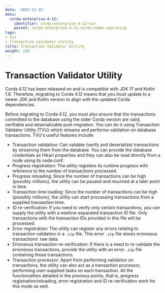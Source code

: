 ```yaml
---
date: '2023-12-15'
menu:
  corda-enterprise-4-12:
    identifier: corda-enterprise-4-12-tuv
    parent: corda-enterprise-4-12-corda-nodes-operating
tags:
- tuv
- transaction validator utility
title: Transaction Validator Utility
weight: 130
---
```


# Transaction Validator Utility

Corda 4.12 has been released on and is compatible with JDK 17 and Kotlin 1.8. Therefore, migrating to Corda 4.12 means that you must update to a newer JDK and Kotlin version to align with the updated Corda dependencies.

Before migrating to Corda 4.12, you must also ensure that the transactions committed to the database using the older Corda version are valid, verifiable and deserializable post-migration. You can do it using Transaction Validator Utility (TVU) which streams and performs validation on database transactions. TVU's useful features include:

* Transaction validation: Can validate (verify and deserialize) transactions by streaming them from the database. You can provide the database credentials as Hikari properties and they can also be read directly from a node using its node.conf.
* Progress registration: The utility registers its runtime progress with reference to the number of transactions processed.
* Progress reloading: Since the number of transactions can be high (possibly millions), the utility can be paused and resumed at a later point in time.
* Transaction time loading: Since the number of transactions can be high (possibly millions), the utility can start processing transactions from a supplied transaction time.
* ID re-verification: If you need to verify only certain transactions, you can supply the utility with a newline-separated transaction ID file. Only transactions with the transaction IDs provided in this file will be processed.
* Error registration: The utility can register any errors relating to transaction validation in a `.zip` file. This error `.zip` file stores erroneous transactions’ raw data.
* Erroneous transaction re-verification: If there is a need to re-validate the erroneous transactions, provide the utility with an error `.zip` file containing those transactions.
* Transaction processor: Apart from performing validation on transactions, the utility can also act as a transaction processor, performing user-supplied tasks on each transaction. All the functionalities detailed in the previous points, that is, progress registration/reloading, error registration and ID re-verification work for this mode as well.
